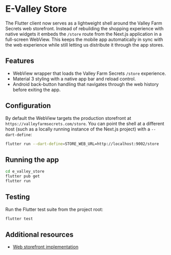 # E-Valley Store

The Flutter client now serves as a lightweight shell around the Valley Farm
Secrets web storefront. Instead of rebuilding the shopping experience with
native widgets it embeds the `/store` route from the Next.js application in a
full-screen WebView. This keeps the mobile app automatically in sync with the
web experience while still letting us distribute it through the app stores.

## Features

- WebView wrapper that loads the Valley Farm Secrets `/store` experience.
- Material 3 styling with a native app bar and reload control.
- Android back-button handling that navigates through the web history before
  exiting the app.

## Configuration

By default the WebView targets the production storefront at
`https://valleyfarmsecrets.com/store`. You can point the shell at a different
host (such as a locally running instance of the Next.js project) with a
`--dart-define`:

```bash
flutter run --dart-define=STORE_WEB_URL=http://localhost:9002/store
```

## Running the app

```bash
cd e_valley_store
flutter pub get
flutter run
```

## Testing

Run the Flutter test suite from the project root:

```bash
flutter test
```

## Additional resources

- [Web storefront implementation](../src/app/store)
